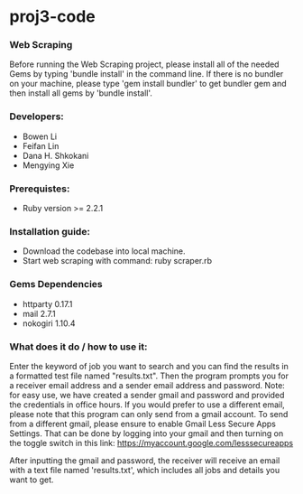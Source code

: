 # proj3-code
### Web Scraping
Before running the Web Scraping project, please install all of the needed Gems by typing 'bundle install' in the command line. If there is no bundler on your machine, please type 'gem install bundler' to get bundler gem and then install all gems by 'bundle install'.

### Developers:
* Bowen Li
* Feifan Lin
* Dana H. Shkokani
* Mengying Xie
  

### Prerequistes:
* Ruby version >= 2.2.1

### Installation guide:
* Download the codebase into local machine.
* Start web scraping with command: ruby scraper.rb

### Gems Dependencies
* httparty 0.17.1
* mail 2.7.1
* nokogiri 1.10.4


### What does it do / how to use it:
Enter the keyword of job you want to search and you can find the results in a formatted test file named "results.txt". Then the program prompts you for a receiver email address and a sender email address and password. Note: for easy use, we have created a sender gmail and password and provided the credentials in office hours. If you would prefer to use a different email, please note that this program can only send from a gmail account. To send from a different gmail, please ensure to enable Gmail Less Secure Apps Settings. That can be done by logging into your gmail and then turning on the toggle switch in this link: https://myaccount.google.com/lesssecureapps 

After inputting the gmail and password, the receiver will receive an email with a text file named 'results.txt', which includes all jobs and details you want to get.
    
